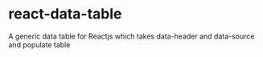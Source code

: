# react-data-table
A generic data table for Reactjs which takes data-header and data-source and populate table
